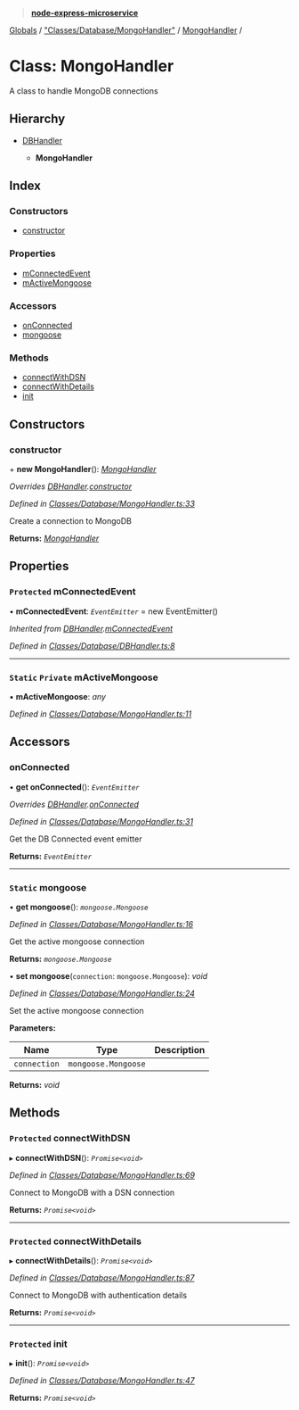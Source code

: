 > **[node-express-microservice](../README.md)**

[Globals](../globals.md) / ["Classes/Database/MongoHandler"](../modules/_classes_database_mongohandler_.md) / [MongoHandler](_classes_database_mongohandler_.mongohandler.md) /

# Class: MongoHandler

A class to handle MongoDB connections

## Hierarchy

* [DBHandler](_classes_database_dbhandler_.dbhandler.md)

  * **MongoHandler**

## Index

### Constructors

* [constructor](_classes_database_mongohandler_.mongohandler.md#constructor)

### Properties

* [mConnectedEvent](_classes_database_mongohandler_.mongohandler.md#protected-mconnectedevent)
* [mActiveMongoose](_classes_database_mongohandler_.mongohandler.md#static-private-mactivemongoose)

### Accessors

* [onConnected](_classes_database_mongohandler_.mongohandler.md#onconnected)
* [mongoose](_classes_database_mongohandler_.mongohandler.md#static-mongoose)

### Methods

* [connectWithDSN](_classes_database_mongohandler_.mongohandler.md#protected-connectwithdsn)
* [connectWithDetails](_classes_database_mongohandler_.mongohandler.md#protected-connectwithdetails)
* [init](_classes_database_mongohandler_.mongohandler.md#protected-init)

## Constructors

###  constructor

\+ **new MongoHandler**(): *[MongoHandler](_classes_database_mongohandler_.mongohandler.md)*

*Overrides [DBHandler](_classes_database_dbhandler_.dbhandler.md).[constructor](_classes_database_dbhandler_.dbhandler.md#constructor)*

*Defined in [Classes/Database/MongoHandler.ts:33](https://github.com/lukebellamy053/express-microservice/blob/afd2c9a/src/Classes/Database/MongoHandler.ts#L33)*

Create a connection to MongoDB

**Returns:** *[MongoHandler](_classes_database_mongohandler_.mongohandler.md)*

## Properties

### `Protected` mConnectedEvent

• **mConnectedEvent**: *`EventEmitter`* =  new EventEmitter()

*Inherited from [DBHandler](_classes_database_dbhandler_.dbhandler.md).[mConnectedEvent](_classes_database_dbhandler_.dbhandler.md#protected-mconnectedevent)*

*Defined in [Classes/Database/DBHandler.ts:8](https://github.com/lukebellamy053/express-microservice/blob/afd2c9a/src/Classes/Database/DBHandler.ts#L8)*

___

### `Static` `Private` mActiveMongoose

▪ **mActiveMongoose**: *any*

*Defined in [Classes/Database/MongoHandler.ts:11](https://github.com/lukebellamy053/express-microservice/blob/afd2c9a/src/Classes/Database/MongoHandler.ts#L11)*

## Accessors

###  onConnected

• **get onConnected**(): *`EventEmitter`*

*Overrides [DBHandler](_classes_database_dbhandler_.dbhandler.md).[onConnected](_classes_database_dbhandler_.dbhandler.md#onconnected)*

*Defined in [Classes/Database/MongoHandler.ts:31](https://github.com/lukebellamy053/express-microservice/blob/afd2c9a/src/Classes/Database/MongoHandler.ts#L31)*

Get the DB Connected event emitter

**Returns:** *`EventEmitter`*

___

### `Static` mongoose

• **get mongoose**(): *`mongoose.Mongoose`*

*Defined in [Classes/Database/MongoHandler.ts:16](https://github.com/lukebellamy053/express-microservice/blob/afd2c9a/src/Classes/Database/MongoHandler.ts#L16)*

Get the active mongoose connection

**Returns:** *`mongoose.Mongoose`*

• **set mongoose**(`connection`: `mongoose.Mongoose`): *void*

*Defined in [Classes/Database/MongoHandler.ts:24](https://github.com/lukebellamy053/express-microservice/blob/afd2c9a/src/Classes/Database/MongoHandler.ts#L24)*

Set the active mongoose connection

**Parameters:**

Name | Type | Description |
------ | ------ | ------ |
`connection` | `mongoose.Mongoose` |   |

**Returns:** *void*

## Methods

### `Protected` connectWithDSN

▸ **connectWithDSN**(): *`Promise<void>`*

*Defined in [Classes/Database/MongoHandler.ts:69](https://github.com/lukebellamy053/express-microservice/blob/afd2c9a/src/Classes/Database/MongoHandler.ts#L69)*

Connect to MongoDB with a DSN connection

**Returns:** *`Promise<void>`*

___

### `Protected` connectWithDetails

▸ **connectWithDetails**(): *`Promise<void>`*

*Defined in [Classes/Database/MongoHandler.ts:87](https://github.com/lukebellamy053/express-microservice/blob/afd2c9a/src/Classes/Database/MongoHandler.ts#L87)*

Connect to MongoDB with authentication details

**Returns:** *`Promise<void>`*

___

### `Protected` init

▸ **init**(): *`Promise<void>`*

*Defined in [Classes/Database/MongoHandler.ts:47](https://github.com/lukebellamy053/express-microservice/blob/afd2c9a/src/Classes/Database/MongoHandler.ts#L47)*

**Returns:** *`Promise<void>`*